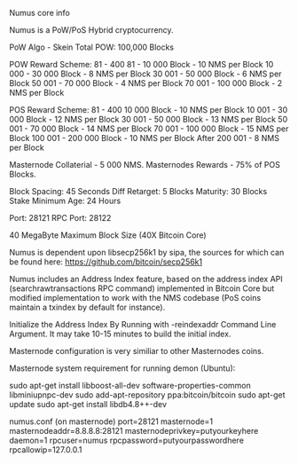 
Numus core info

Numus is a PoW/PoS Hybrid cryptocurrency.

PoW Algo - Skein
Total POW: 100,000 Blocks

POW Reward Scheme: 
81 - 400 
81 - 10 000 Block - 10 NMS per Block
10 000 - 30 000 Block - 8 NMS per Block
30 001 - 50 000 Block - 6 NMS per Block
50 001 - 70 000 Block - 4 NMS per Block
70 001 - 100 000 Block - 2 NMS per Block

POS Reward Scheme: 
81 - 400
10 000 Block - 10 NMS per Block
10 001 - 30 000 Block - 12 NMS per Block
30 001 - 50 000 Block - 13 NMS per Block
50 001 - 70 000 Block - 14 NMS per Block
70 001 - 100 000 Block - 15 NMS per Block
100 001 - 200 000 Block - 10 NMS per Block
After 200 001 - 8 NMS per Block

Masternode Collaterial - 5 000 NMS.
Masternodes Rewards - 75% of POS Blocks.

Block Spacing: 45 Seconds
Diff Retarget: 5 Blocks
Maturity: 30 Blocks
Stake Minimum Age: 24 Hours

Port: 28121
RPC Port: 28122

40 MegaByte Maximum Block Size (40X Bitcoin Core)

Numus is dependent upon libsecp256k1 by sipa, the sources for which can be found here:
https://github.com/bitcoin/secp256k1

Numus includes an Address Index feature, based on the address index API (searchrawtransactions RPC command) implemented in Bitcoin Core but modified implementation to work with the NMS codebase (PoS coins maintain a txindex by default for instance).

Initialize the Address Index By Running with -reindexaddr Command Line Argument.  It may take 10-15 minutes to build the initial index.

Masternode configuration is very similiar to other Masternodes coins.

Masternode system requirement for running demon (Ubuntu):

sudo apt-get install libboost-all-dev software-properties-common libminiupnpc-dev
sudo add-apt-repository ppa:bitcoin/bitcoin
sudo apt-get update
sudo apt-get install libdb4.8++-dev

numus.conf (on masternode)
port=28121
masternode=1
masternodeaddr=8.8.8.8:28121
masternodeprivkey=putyourkeyhere
daemon=1
rpcuser=numus
rpcpassword=putyourpasswordhere
rpcallowip=127.0.0.1

